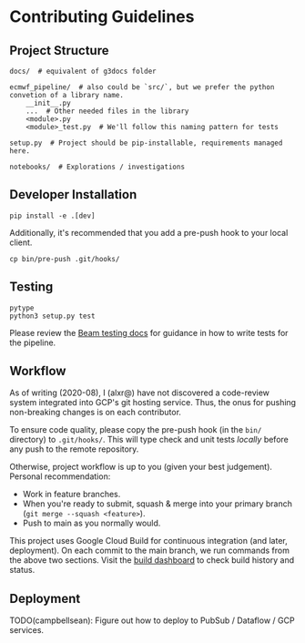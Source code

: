# Contributing Guidelines

## Project Structure 
    
```
docs/  # equivalent of g3docs folder

ecmwf_pipeline/  # also could be `src/`, but we prefer the python convetion of a library name.
    __init__.py
    ...  # Other needed files in the library
    <module>.py
    <module>_test.py  # We'll follow this naming pattern for tests
    
setup.py  # Project should be pip-installable, requirements managed here.

notebooks/  # Explorations / investigations
```

## Developer Installation

```
pip install -e .[dev]
```

Additionally, it's recommended that you add a pre-push hook to your local client.
```
cp bin/pre-push .git/hooks/
```

## Testing

```
pytype
python3 setup.py test
```

Please review the [Beam testing docs](https://beam.apache.org/documentation/pipelines/test-your-pipeline/) for
guidance in how to write tests for the pipeline.

## Workflow

As of writing (2020-08), I (alxr@) have not discovered a code-review system integrated into GCP's git hosting
service. Thus, the onus for pushing non-breaking changes is on each contributor. 

To ensure code quality, please copy the pre-push hook (in the `bin/` directory) to `.git/hooks/`. This 
will type check and unit tests _locally_ before any push to the remote repository. 

Otherwise, project workflow is up to you (given your best judgement). Personal recommendation: 
- Work in feature branches. 
- When you're ready to submit, squash & merge into your primary branch (`git merge --squash <feature>`).
- Push to main as you normally would.

This project uses Google Cloud Build for continuous integration (and later, deployment). On each commit to 
the main branch, we run commands from the above two sections. Visit the [build dashboard](https://pantheon.corp.google.com/cloud-build/dashboard?project=grid-intelligence-sandbox)
to check build history and status.

## Deployment
TODO(campbellsean): Figure out how to deploy to PubSub / Dataflow / GCP services.
